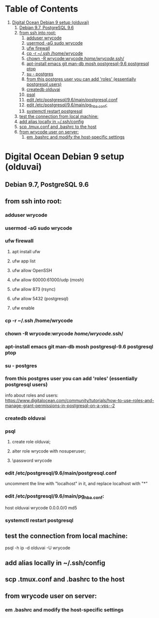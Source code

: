 
# Table of Contents

1.  [Digital Ocean Debian 9 setup (olduvai)](#org7a1987c)
    1.  [Debian 9.7, PostgreSQL 9.6](#org96a8308)
    2.  [from ssh into root:](#org08f12b7)
        1.  [adduser wrycode](#org95b436d)
        2.  [usermod -aG sudo wrycode](#org4f624ef)
        3.  [ufw firewall](#org91bb08e)
        4.  [cp -r ~/.ssh  /home/wrycode](#org5dea4ea)
        5.  [chown -R wrycode:wrycode *home/wrycode*.ssh/](#org4804288)
        6.  [apt-install emacs git man-db mosh postgresql-9.6 postgresql ptop](#orgbf10128)
        7.  [su - postgres](#org1a3a2a9)
        8.  [from this postgres user you can add 'roles' (essentially postgresql users)](#org1205d1a)
        9.  [createdb olduvai](#org8b4ad54)
        10. [psql](#org6aadcf9)
        11. [edit /etc/postgresql/9.6/main/postgresql.conf](#orge7c6966)
        12. [edit /etc/postgresql/9.6/main/pg<sub>hba.conf</sub>:](#orgce792ac)
        13. [systemctl restart postgresql](#org24e4ba8)
    3.  [test the connection from local machine:](#org394ea50)
    4.  [add alias locally in ~/.ssh/config](#orga38c282)
    5.  [scp .tmux.conf and .bashrc to the host](#org3c9c00d)
    6.  [from wrycode user on server:](#org27ae4be)
        1.  [em .bashrc and modify the host-specific settings](#org5b90f91)


<a id="org7a1987c"></a>

# Digital Ocean Debian 9 setup (olduvai)


<a id="org96a8308"></a>

## Debian 9.7, PostgreSQL 9.6


<a id="org08f12b7"></a>

## from ssh into root:


<a id="org95b436d"></a>

### adduser wrycode


<a id="org4f624ef"></a>

### usermod -aG sudo wrycode


<a id="org91bb08e"></a>

### ufw firewall

1.  apt install ufw

2.  ufw app list

3.  ufw allow OpenSSH

4.  ufw allow 60000:61000/udp (mosh)

5.  ufw allow 873 (rsync)

6.  ufw allow 5432 (postgresql)

7.  ufw enable


<a id="org5dea4ea"></a>

### cp -r ~/.ssh  /home/wrycode


<a id="org4804288"></a>

### chown -R wrycode:wrycode *home/wrycode*.ssh/


<a id="orgbf10128"></a>

### apt-install emacs git man-db mosh postgresql-9.6 postgresql ptop


<a id="org1a3a2a9"></a>

### su - postgres


<a id="org1205d1a"></a>

### from this postgres user you can add 'roles' (essentially postgresql users)

info about roles and users:
<https://www.digitalocean.com/community/tutorials/how-to-use-roles-and-manage-grant-permissions-in-postgresql-on-a-vps--2>


<a id="org8b4ad54"></a>

### createdb olduvai


<a id="org6aadcf9"></a>

### psql

1.  create role olduvai;

2.  alter role wrycode with nosuperuser;

3.  \password wrycode


<a id="orge7c6966"></a>

### edit /etc/postgresql/9.6/main/postgresql.conf

uncomment the line with "localhost" in it, and replace localhost with "\*"


<a id="orgce792ac"></a>

### edit /etc/postgresql/9.6/main/pg<sub>hba.conf</sub>:

host olduvai wrycode 0.0.0.0/0 md5


<a id="org24e4ba8"></a>

### systemctl restart postgresql


<a id="org394ea50"></a>

## test the connection from local machine:

psql -h ip -d olduvai -U wrycode


<a id="orga38c282"></a>

## add alias locally in ~/.ssh/config


<a id="org3c9c00d"></a>

## scp .tmux.conf and .bashrc to the host


<a id="org27ae4be"></a>

## from wrycode user on server:


<a id="org5b90f91"></a>

### em .bashrc and modify the host-specific settings

